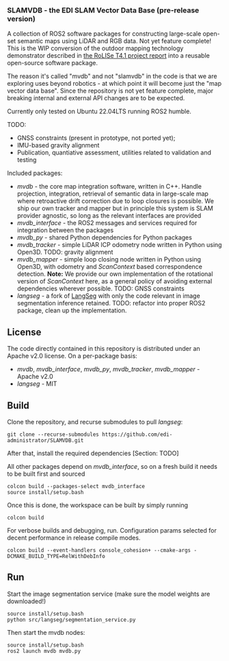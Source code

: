 ### SLAMVDB - the EDI SLAM Vector Data Base (pre-release version)

A collection of ROS2 software packages for constructing large-scale open-set semantic maps using LiDAR and RGB data. Not yet feature complete! This is the WIP conversion of the outdoor mapping technology demonstrator described in [the RoLISe T4.1 project report](http://edi.lv/RoLISe_T4_1) into a reusable open-source software package.

The reason it's called "mvdb" and not "slamvdb" in the code is that we are exploring uses beyond robotics - at which point it will become just the "map vector data base". Since the repository is not yet feature complete, major breaking internal and external API changes are to be expected.

Currently only tested on Ubuntu 22.04LTS running ROS2 humble.

TODO:
* GNSS constraints (present in prototype, not ported yet);
* IMU-based gravity alignment
* Publication, quantiative assessment, utilities related to validation and testing

Included packages:
* *mvdb* - the core map integration software, written in C++. Handle projection, integration, retrieval of semantic data in large-scale map where retroactive drift correction due to loop closures is possible. We ship our own tracker and mapper but in principle this system is SLAM provider agnostic, so long as the relevant interfaces are provided
* *mvdb_interface* - the ROS2 messages and services required for integration between the packages
* *mvdb_py* - shared Python dependencies for Python packages
* *mvdb_tracker* - simple LiDAR ICP odometry node written in Python using Open3D. TODO: gravity alignment
* *mvdb_mapper* - simple loop closing node written in Python using Open3D, with odometry and *ScanContext* based correspondence detection. **Note:** We provide our own implementation of the rotational version of *ScanContext* here, as a general policy of avoiding external dependencies wherever possible. TODO: GNSS constraints
* *langseg* - a fork of [LangSeg](https://github.com/isl-org/lang-seg/tree/65c0a0978fa2e562cda695afed1554c63ec35cb) with only the code relevant in image segmentation inference retained. TODO: refactor into proper ROS2 package, clean up the implementation.


## License
The code directly contained in this repository is distributed under an Apache v2.0 license. On a per-package basis:
* *mvdb*, *mvdb_interface*, *mvdb_py*, *mvdb_tracker*, *mvdb_mapper* - Apache v2.0
* *langseg* - MIT

## Build

Clone the repository, and recurse submodules to pull *langseg*:

```{bash}
git clone --recurse-submodules https://github.com/edi-administrator/SLAMVDB.git
```

After that, install the required dependencies [Section: TODO]

All other packages depend on *mvdb_interface*, so on a fresh build it needs to be built first and sourced

```{bash}
colcon build --packages-select mvdb_interface
source install/setup.bash
```

Once this is done, the workspace can be built by simply running

```{bash}
colcon build
```

For verbose builds and debugging, run. Configuration params selected for decent performance in release compile modes.

```{bash}
colcon build --event-handlers console_cohesion+ --cmake-args -DCMAKE_BUILD_TYPE=RelWithDebInfo
```

## Run

Start the image segmentation service (make sure the model weights are downloaded!)

```{bash}
source install/setup.bash
python src/langseg/segmentation_service.py
```

Then start the mvdb nodes:

```{bash}
source install/setup.bash
ros2 launch mvdb mvdb.py
```
